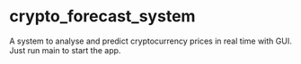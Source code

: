 # crypto_forecast_system
A system to analyse and predict cryptocurrency prices in real time with GUI.
Just run main to start the app.
